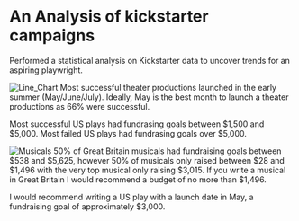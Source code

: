 # An Analysis of kickstarter campaigns
Performed a statistical analysis on Kickstarter data to uncover trends for an aspiring playwright. 

![Line_Chart](path/to/Line_Chart.png)
Most successful theater productions launched in the early summer (May/June/July).
Ideally, May is the best month to launch a theater productions as 66% were successful. 

Most successful US plays had fundrasing goals between $1,500 and $5,000. 
Most failed US plays had fundrasing goals over $5,000. 

![Musicals](path/to/Musicals.png) 
50% of Great Britain musicals had fundraising goals between $538 and $5,625, however 50% of musicals only raised between $28 and $1,496 with the very top musical only raising $3,015. If you write a musical in Great Britain I would recommend a budget of no more than $1,496. 


I would recommend writing a US play with a launch date in May, a fundraising goal of approximately $3,000. 
